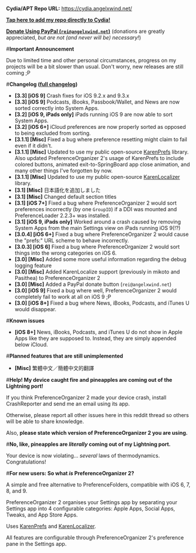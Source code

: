 **Cydia/APT Repo URL:** https://cydia.angelxwind.net/

[**Tap here to add my repo directly to Cydia!**](https://cydia.angelxwind.net/add.php)

[**Donate Using PayPal (`rei@angelxwind.net`)**](https://www.paypal.com/myaccount/transfer/send/external?recipient=rei@angelxwind.net&amount=&currencyCode=USD&payment_type=Gift) (donations are greatly appreciated, *but are not (and never will be) necessary!*)

#**Important Announcement**

Due to limited time and other personal circumstances, progress on my projects will be a bit slower than usual. Don't worry, new releases are still coming ;P

#**Changelog ([full changelog](https://cydia.angelxwind.net/?page/net.angelxwind.preferenceorganizer2-changelog))**

* **[3.3] [iOS 9]** Crash fixes for iOS 9.2.x and 9.3.x
* **[3.3] [iOS 9]** Podcasts, iBooks, Passbook/Wallet, and News are now sorted correctly into System Apps.
* **[3.2] [iOS 9, iPads only]** iPads running iOS 9 are now able to sort System Apps.
* **[3.2] [iOS 6+]** iCloud preferences are now properly sorted as opposed to being excluded from sorting.
* **[3.1.1] [Misc]** Fixed a bug where preference resetting might claim to fail even if it didn't.
* **[3.1.1] [Misc]** Updated to use my public open-source [KarenPrefs](https://github.com/angelXwind/KarenPrefs) library. Also updated PreferenceOrganizer 2's usage of KarenPrefs to include colored buttons, animated exit-to-SpringBoard app close animation, and many other things I've forgotten by now.
* **[3.1.1] [Misc]** Updated to use my public open-source [KarenLocalizer](https://github.com/angelXwind/KarenLocalizer) library.
* **[3.1] [Misc]** 日本語化を追加しました
* **[3.1] [Misc]** Changed default section titles
* **[3.1] [iOS 7+]** Fixed a bug where PreferenceOrganizer 2 would sort preferences incorrectly (by one `GroupID`) if a DDI was mounted and PreferenceLoader 2.2.3+ was installed.
* **[3.1] [iOS 9, iPads only]** Worked around a crash caused by removing System Apps from the main Settings view on iPads running iOS 9(!?)
* **[3.0.4] [iOS 6+]** Fixed a bug where PreferenceOrganizer 2 would cause the "prefs:" URL scheme to behave incorrectly.
* **[3.0.3] [iOS 6]** Fixed a bug where PreferenceOrganizer 2 would sort things into the wrong categories on iOS 6.
* **[3.0] [Misc]** Added some more useful information regarding the debug logging feature
* **[3.0] [Misc]** Added KarenLocalize support (previously in mikoto and Pasithea) to PreferenceOrganizer 2
* **[3.0] [Misc]** Added a PayPal donate button (`rei@angelxwind.net`)
* **[3.0] [iOS 9]** Fixed a bug where well, PreferenceOrganizer 2 would completely fail to work at all on iOS 9 ;P
* **[3.0] [iOS 8+]** Fixed a bug where News, iBooks, Podcasts, and iTunes U would disappear.

#**Known issues**

* **[iOS 8+]** News, iBooks, Podcasts, and iTunes U do not show in Apple Apps like they are supposed to. Instead, they are simply appended below iCloud.

#**Planned features that are still unimplemented**

* **[Misc]** 繁體中文／簡體中文的翻譯

#**Help! My device caught fire and pineapples are coming out of the Lightning port!**

If you think PreferenceOrganizer 2 made your device crash, install CrashReporter and send me an email using its app.

Otherwise, please report all other issues here in this reddit thread so others will be able to share knowledge.

Also, **please state which version of PreferenceOrganizer 2 you are using.**

#**No, like, pineapples are *literally* coming out of my Lightning port.**

Your device is now violating... *several* laws of thermodynamics. Congratulations!

#**For new users: So what *is* PreferenceOrganizer 2?**

A simple and free alternative to PreferenceFolders, compatible with iOS 6, 7, 8, and 9.

PreferenceOrganizer 2 organises your Settings app by separating your Settings app into 4 configurable categories: Apple Apps, Social Apps, Tweaks, and App Store Apps.

Uses [KarenPrefs](https://github.com/angelXwind/KarenPrefs) and [KarenLocalizer](https://github.com/angelXwind/KarenLocalizer).

All features are configurable through PreferenceOrganizer 2's preference pane in the Settings app.